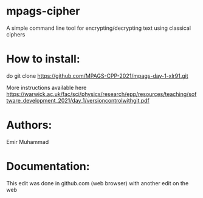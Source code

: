 # mpags-cipher
A simple command line tool for encrypting/decrypting text using classical ciphers

# How to install:

do 
    git clone https://github.com/MPAGS-CPP-2021/mpags-day-1-xlr91.git <localdir>

More instructions available here https://warwick.ac.uk/fac/sci/physics/research/epp/resources/teaching/software_development_2021/day_1/versioncontrolwithgit.pdf


# Authors:
Emir Muhammad

# Documentation:

This edit was done in github.com (web browser) with another edit on the web
